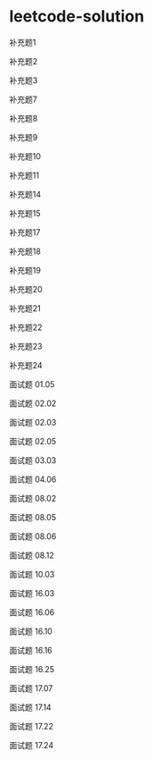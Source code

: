 # leetcode-solution

补充题1

补充题2

补充题3

补充题7

补充题8

补充题9

补充题10

补充题11

补充题14

补充题15

补充题17

补充题18

补充题19

补充题20

补充题21

补充题22

补充题23

补充题24



面试题 01.05

面试题 02.02

面试题 02.03

面试题 02.05

面试题 03.03

面试题 04.06

面试题 08.02

面试题 08.05

面试题 08.06

面试题 08.12

面试题 10.03

面试题 16.03

面试题 16.06

面试题 16.10

面试题 16.16

面试题 16.25

面试题 17.07

面试题 17.14

面试题 17.22

面试题 17.24